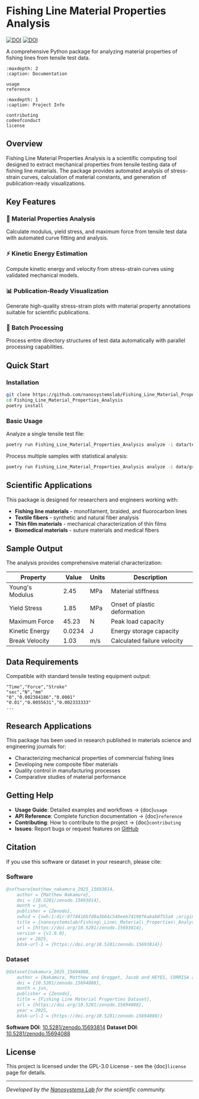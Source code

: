 # Fishing Line Material Properties Analysis

[![DOI](https://zenodo.org/badge/DOI/10.5281/zenodo.15693814.svg)](https://doi.org/10.5281/zenodo.15693814)
[![DOI](https://zenodo.org/badge/DOI/10.5281/zenodo.15694088.svg)](https://doi.org/10.5281/zenodo.15694088)

A comprehensive Python package for analyzing material properties of fishing lines from tensile test data.

```{toctree}
:maxdepth: 2
:caption: Documentation

usage
reference
```

```{toctree}
:maxdepth: 1
:caption: Project Info

contributing
codeofconduct
license
```

## Overview

Fishing Line Material Properties Analysis is a scientific computing tool designed to extract mechanical properties from tensile testing data of fishing line materials. The package provides automated analysis of stress-strain curves, calculation of material constants, and generation of publication-ready visualizations.

## Key Features

### 🔬 Material Properties Analysis

Calculate modulus, yield stress, and maximum force from tensile test data with automated curve fitting and analysis.

### ⚡ Kinetic Energy Estimation

Compute kinetic energy and velocity from stress-strain curves using validated mechanical models.

### 📊 Publication-Ready Visualization

Generate high-quality stress-strain plots with material property annotations suitable for scientific publications.

### 🚀 Batch Processing

Process entire directory structures of test data automatically with parallel processing capabilities.

## Quick Start

### Installation

```bash
git clone https://github.com/nanosystemslab/Fishing_Line_Material_Properties_Analysis
cd Fishing_Line_Material_Properties_Analysis
poetry install
```

### Basic Usage

Analyze a single tensile test file:

```bash
poetry run Fishing_Line_Material_Properties_Analysis analyze -i data/test.csv
```

Process multiple samples with statistical analysis:

```bash
poetry run Fishing_Line_Material_Properties_Analysis analyze -i data/group_1/5in/*.csv --plot-type multi
```

## Scientific Applications

This package is designed for researchers and engineers working with:

- **Fishing line materials** - monofilament, braided, and fluorocarbon lines
- **Textile fibers** - synthetic and natural fiber analysis
- **Thin film materials** - mechanical characterization of thin films
- **Biomedical materials** - suture materials and medical fibers

## Sample Output

The analysis provides comprehensive material characterization:

| Property        | Value  | Units | Description                  |
| --------------- | ------ | ----- | ---------------------------- |
| Young's Modulus | 2.45   | MPa   | Material stiffness           |
| Yield Stress    | 1.85   | MPa   | Onset of plastic deformation |
| Maximum Force   | 45.23  | N     | Peak load capacity           |
| Kinetic Energy  | 0.0234 | J     | Energy storage capacity      |
| Break Velocity  | 1.03   | m/s   | Calculated failure velocity  |

## Data Requirements

Compatible with standard tensile testing equipment output:

```
"Time","Force","Stroke"
"sec","N","mm"
"0","0.002384186","0.0001"
"0.01","0.0055631","0.002333333"
...
```

## Research Applications

This package has been used in research published in materials science and engineering journals for:

- Characterizing mechanical properties of commercial fishing lines
- Developing new composite fiber materials
- Quality control in manufacturing processes
- Comparative studies of material performance

## Getting Help

- **Usage Guide**: Detailed examples and workflows → {doc}`usage`
- **API Reference**: Complete function documentation → {doc}`reference`
- **Contributing**: How to contribute to the project → {doc}`contributing`
- **Issues**: Report bugs or request features on [GitHub](https://github.com/nanosystemslab/Fishing_Line_Material_Properties_Analysis/issues)

## Citation

If you use this software or dataset in your research, please cite:

### Software

```bibtex
@software{matthew_nakamura_2025_15693814,
	author = {Matthew Nakamura},
	doi = {10.5281/zenodo.15693814},
	month = jun,
	publisher = {Zenodo},
	swhid = {swh:1:dir:9774416bfd0a3b64c546eeb74198f6abab0f55a4 ;origin=https://doi.org/10.5281/zenodo.15693813;vi sit=swh:1:snp:6196b6c9398e5737fef543af6732644c54c9 b97a;anchor=swh:1:rel:629adf510f09c35bc02be5156b08 598c85588ba7;path=nanosystemslab- Fishing\_Line\_Material\_Properties\_Analysis-da1d584},
	title = {nanosystemslab/Fishing\_Line\_Material\_Properties\_Analysis: v1.0.0 - Initial Release},
	url = {https://doi.org/10.5281/zenodo.15693814},
	version = {v1.0.0},
	year = 2025,
	bdsk-url-1 = {https://doi.org/10.5281/zenodo.15693814}}
```

### Dataset

```bibtex
@dataset{nakamura_2025_15694088,
	author = {Nakamura, Matthew and Grogget, Jacob and HEYES, CORRISA and Okura, Kailer and Matsunaga, Kaitlyn and Brown, Joseph},
	doi = {10.5281/zenodo.15694088},
	month = jun,
	publisher = {Zenodo},
	title = {Fishing Line Material Properties Dataset},
	url = {https://doi.org/10.5281/zenodo.15694088},
	year = 2025,
	bdsk-url-1 = {https://doi.org/10.5281/zenodo.15694088}}
```

**Software DOI**: [10.5281/zenodo.15693814](https://doi.org/10.5281/zenodo.15693814)
**Dataset DOI**: [10.5281/zenodo.15694088](https://doi.org/10.5281/zenodo.15694088)

## License

This project is licensed under the GPL-3.0 License - see the {doc}`license` page for details.

---

_Developed by the [Nanosystems Lab](https://github.com/nanosystemslab) for the scientific community._
